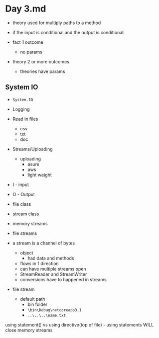 # Day 3.md

- theory used for multiply paths to a method
- if the input is conditional and the output is conditional

- fact 1 outcome
    - no params
- theory 2 or more outcomes
    - theories have params

## System IO
- `System.IO`
- Logging 
- Read in files
    - csv
    - txt
    - doc
- Streams/Uploading
    - uploading
        - asure
        - aws
        - light weight
- I - input
- O - Output
- file class
- stream class
- memory streams
- file streams

- a stream is a channel of bytes
    - object
        - had data and methods
    - flows in 1 direction
    - can have multiple streams open
    - StreamReader and  StreamWriter
    - conversions have to happened in streams
- file stream
    - default path
        - bin folder
        - `\bin\Debug\netcoreapp3.1`
        - `..\..\..\name.txt`

using statement() vs using directive(top of file)
    - using statements WILL close memory streams